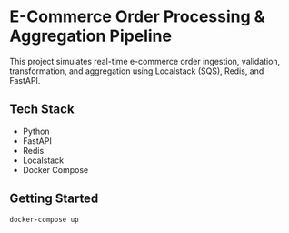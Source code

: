 # E-Commerce Order Processing & Aggregation Pipeline

This project simulates real-time e-commerce order ingestion, validation, transformation, and aggregation using Localstack (SQS), Redis, and FastAPI.

## Tech Stack
- Python
- FastAPI
- Redis
- Localstack
- Docker Compose

## Getting Started
```bash
docker-compose up
